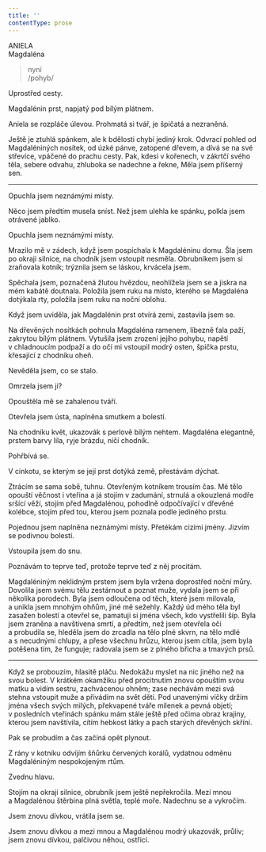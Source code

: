 ```yaml
---
title: ''
contentType: prose
---
```


ANIELA  
Magdaléna

> nyní  
> /pohyb/

Uprostřed cesty.

Magdalénin prst, napjatý pod bílým plátnem.

Aniela se rozpláče úlevou. Prohmatá si tvář, je špičatá a nezraněná.

Ještě je ztuhlá spánkem, ale k bdělosti chybí jediný krok. Odvrací pohled od Magdaléniných nosítek, od úzké pánve, zatopené dřevem, a dívá se na své střevíce, vpáčené do prachu cesty. Pak, kdesi v kořenech, v zákrtčí svého těla, sebere odvahu, zhluboka se nadechne a řekne, Měla jsem příšerný sen.

* * *

Opuchla jsem neznámými místy.

Něco jsem předtím musela sníst. Než jsem ulehla ke spánku, polkla jsem otrávené jablko.

Opuchla jsem neznámými místy.

Mrazilo mě v zádech, když jsem pospíchala k Magdaléninu domu. Šla jsem po okraji silnice, na chodník jsem vstoupit nesměla. Obrubníkem jsem si zraňovala kotník; trýznila jsem se láskou, krvácela jsem.

Spěchala jsem, poznačená žlutou hvězdou, neohlížela jsem se a jiskra na mém kabátě doutnala. Položila jsem ruku na místo, kterého se Magdaléna dotýkala rty, položila jsem ruku na noční oblohu.

Když jsem uviděla, jak Magdalénin prst otvírá zemi, zastavila jsem se.

Na dřevěných nosítkách pohnula Magdaléna ramenem, líbezně ťala paží, zakrytou bílým plátnem. Vytušila jsem zrození jejího pohybu, napětí v chladnoucím podpaží a do očí mi vstoupil modrý osten, špička prstu, křesající z chodníku oheň.

Nevěděla jsem, co se stalo.

Omrzela jsem ji?

Opouštěla mě se zahalenou tváří.

Otevřela jsem ústa, naplněna smutkem a bolestí.

Na chodníku květ, ukazovák s perlově bílým nehtem. Magdaléna elegantně, prstem barvy lila, ryje brázdu, ničí chodník.

Pohřbívá se.

V cinkotu, se kterým se její prst dotýká země, přestávám dýchat.

Ztrácím se sama sobě, tuhnu. Otevřeným kotníkem trousím čas. Mé tělo opouští věčnost i vteřina a já stojím v zadumání, strnulá a okouzlená modře sršící věží, stojím před Magdalénou, pohodlně odpočívající v dřevěné kolébce, stojím před tou, kterou jsem poznala podle jediného prstu.

Pojednou jsem naplněna neznámými místy. Přetékám cizími jmény. Jizvím se podivnou bolestí.

Vstoupila jsem do snu.

Poznávám to teprve teď, protože teprve teď z něj procitám.

Magdaléniným neklidným prstem jsem byla vržena doprostřed noční můry. Dovolila jsem svému tělu zestárnout a poznat muže, vydala jsem se při několika porodech. Byla jsem odloučena od těch, které jsem milovala, a unikla jsem mnohým ohňům, jiné mě sežehly. Každý úd mého těla byl zasažen bolestí a otevřel se, pamatuji si jména všech, kdo vystřelili šíp. Byla jsem zraněna a navštívena smrtí, a předtím, než jsem otevřela oči a probudila se, hleděla jsem do zrcadla na tělo plné skvrn, na tělo mdlé a s necudnými chlupy, a přese všechnu hrůzu, kterou jsem cítila, jsem byla potěšena tím, že funguje; radovala jsem se z plného břicha a tmavých prsů.

* * *

Když se probouzím, hlasitě pláču. Nedokážu myslet na nic jiného než na svou bolest. V krátkém okamžiku před procitnutím znovu opouštím svou matku a vidím sestru, zachvácenou ohněm; zase nechávám mezi svá stehna vstoupit muže a přivádím na svět děti. Pod unavenými víčky držím jména všech svých milých, překvapené tváře milenek a pevná objetí; v posledních vteřinách spánku mám stále ještě před očima obraz krajiny, kterou jsem navštívila, cítím hebkost látky a pach starých dřevěných skříní.

Pak se probudím a čas začíná opět plynout.

Z rány v kotníku odvíjím šňůrku červených korálů, vydatnou odměnu Magdaléniným nespokojeným rtům.

Zvednu hlavu.

Stojím na okraji silnice, obrubník jsem ještě nepřekročila. Mezi mnou a Magdalénou štěrbina plná světla, teplé moře. Nadechnu se a vykročím.

Jsem znovu dívkou, vrátila jsem se.

Jsem znovu dívkou a mezi mnou a Magdalénou modrý ukazovák, průliv; jsem znovu dívkou, palčivou něhou, ostřicí.
